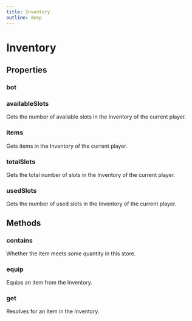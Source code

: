 ```yaml
---
title: Inventory
outline: deep
---
```

# Inventory
## Properties
### bot


### availableSlots
Gets the number of available slots in the Inventory of the current player.


### items
Gets items in the Inventory of the current player.


### totalSlots
Gets the total number of slots in the Inventory of the current player.


### usedSlots
Gets the number of used slots in the Inventory of the current player.




## Methods
### contains
Whether the item meets some quantity in this store.


### equip
Equips an item from the Inventory.


### get
Resolves for an Item in the Inventory.

